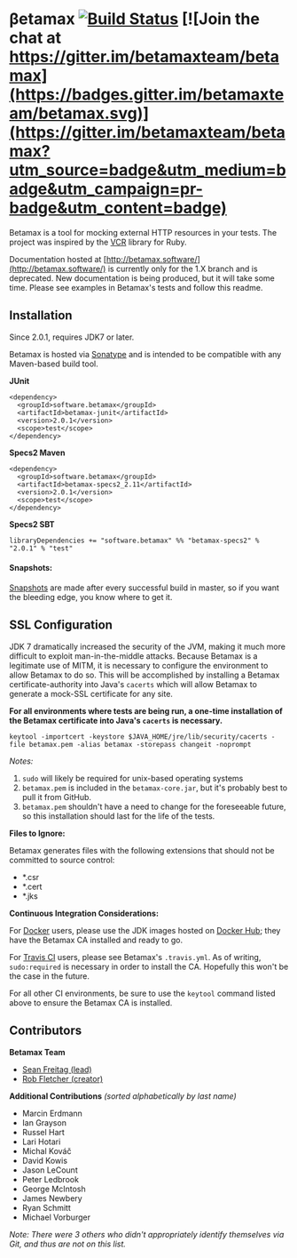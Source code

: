 # &beta;etamax [![Build Status](https://travis-ci.org/betamaxteam/betamax.svg?branch=master)](https://travis-ci.org/betamaxteam/betamax) [![Join the chat at https://gitter.im/betamaxteam/betamax](https://badges.gitter.im/betamaxteam/betamax.svg)](https://gitter.im/betamaxteam/betamax?utm_source=badge&utm_medium=badge&utm_campaign=pr-badge&utm_content=badge)

Betamax is a tool for mocking external HTTP resources in your tests. The project was inspired by the [VCR](https://relishapp.com/vcr/vcr/docs) library for Ruby.

Documentation hosted at [http://betamax.software/](http://betamax.software/) is currently only for the 1.X branch and is deprecated. New documentation is being produced, but it will take some time. Please see examples in Betamax's tests and follow this readme.

## Installation

Since 2.0.1, requires JDK7 or later.

Betamax is hosted via [Sonatype](https://oss.sonatype.org/) and is intended to be compatible with any Maven-based build tool.

**JUnit**

```
<dependency>
  <groupId>software.betamax</groupId>
  <artifactId>betamax-junit</artifactId>
  <version>2.0.1</version>
  <scope>test</scope>
</dependency>
```

**Specs2 Maven**

```
<dependency>
  <groupId>software.betamax</groupId>
  <artifactId>betamax-specs2_2.11</artifactId>
  <version>2.0.1</version>
  <scope>test</scope>
</dependency>
```

**Specs2 SBT**

```
libraryDependencies += "software.betamax" %% "betamax-specs2" % "2.0.1" % "test"
```

#### Snapshots:

[Snapshots](https://oss.sonatype.org/content/repositories/snapshots/software/betamax/betamax-core) are made after every successful build in master, so if you want the bleeding edge, you know where to get it.

## SSL Configuration

JDK 7 dramatically increased the security of the JVM, making it much more difficult to exploit man-in-the-middle attacks. Because Betamax is a legitimate use of MITM, it is necessary to configure the environment to allow Betamax to do so. This will be accomplished by installing a Betamax certificate-authority into Java's `cacerts` which will allow Betamax to generate a mock-SSL certificate for any site.

**For all environments where tests are being run, a one-time installation of the Betamax certificate into Java's `cacerts` is necessary.**

	keytool -importcert -keystore $JAVA_HOME/jre/lib/security/cacerts -file betamax.pem -alias betamax -storepass changeit -noprompt
	
*Notes:*

1. `sudo` will likely be required for unix-based operating systems
2. `betamax.pem` is included in the `betamax-core.jar`, but it's probably best to pull it from GitHub.
3. `betamax.pem` shouldn't have a need to change for the foreseeable future, so this installation should last for the life of the tests.

**Files to Ignore:**

Betamax generates files with the following extensions that should not be committed to source control:

- *.csr
- *.cert
- *.jks

**Continuous Integration Considerations:**

For [Docker](https://www.docker.com) users, please use the JDK images hosted on [Docker Hub](https://hub.docker.com/r/betamax/betamax/); they have the Betamax CA installed and ready to go.

For [Travis CI](https://travis-ci.org/
) users, please see Betamax's `.travis.yml`. As of writing, `sudo:required` is necessary in order to install the CA. Hopefully this won't be the case in the future.

For all other CI environments, be sure to use the `keytool` command listed above to ensure the Betamax CA is installed.

## Contributors

**Betamax Team**

- [Sean Freitag (lead)](https://github.com/cowboygneox)
- [Rob Fletcher (creator)](https://github.com/robfletcher)

**Additional Contributions** *(sorted alphabetically by last name)*

- Marcin Erdmann
- Ian Grayson
- Russel Hart
- Lari Hotari
- Michal Kováč
- David Kowis
- Jason LeCount
- Peter Ledbrook
- George McIntosh
- James Newbery
- Ryan Schmitt
- Michael Vorburger

*Note: There were 3 others who didn't appropriately identify themselves via Git, and thus are not on this list.*
